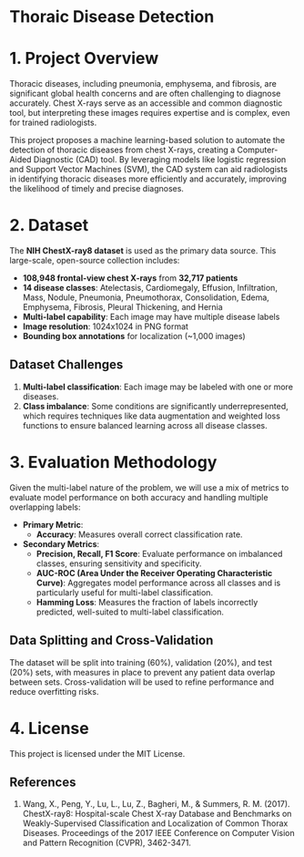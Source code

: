 # Thoraic Disease Detection

# 1. Project Overview
Thoracic diseases, including pneumonia, emphysema, and fibrosis, are significant global health concerns and are often challenging to diagnose accurately. Chest X-rays serve as an accessible and common diagnostic tool, but interpreting these images requires expertise and is complex, even for trained radiologists.

This project proposes a machine learning-based solution to automate the detection of thoracic diseases from chest X-rays, creating a Computer-Aided Diagnostic (CAD) tool. By leveraging models like logistic regression and Support Vector Machines (SVM), the CAD system can aid radiologists in identifying thoracic diseases more efficiently and accurately, improving the likelihood of timely and precise diagnoses.

# 2. Dataset
The **NIH ChestX-ray8 dataset** is used as the primary data source. This large-scale, open-source collection includes:

- **108,948 frontal-view chest X-rays** from **32,717 patients**
- **14 disease classes**: Atelectasis, Cardiomegaly, Effusion, Infiltration, Mass, Nodule, Pneumonia, Pneumothorax, Consolidation, Edema, Emphysema, Fibrosis, Pleural Thickening, and Hernia
- **Multi-label capability**: Each image may have multiple disease labels
- **Image resolution**: 1024x1024 in PNG format
- **Bounding box annotations** for localization (~1,000 images)

## Dataset Challenges
1. **Multi-label classification**: Each image may be labeled with one or more diseases.
2. **Class imbalance**: Some conditions are significantly underrepresented, which requires techniques like data augmentation and weighted loss functions to ensure balanced learning across all disease classes.

# 3. Evaluation Methodology
Given the multi-label nature of the problem, we will use a mix of metrics to evaluate model performance on both accuracy and handling multiple overlapping labels:

- **Primary Metric**:
  - **Accuracy**: Measures overall correct classification rate.
- **Secondary Metrics**:
  - **Precision, Recall, F1 Score**: Evaluate performance on imbalanced classes, ensuring sensitivity and specificity.
  - **AUC-ROC (Area Under the Receiver Operating Characteristic Curve)**: Aggregates model performance across all classes and is particularly useful for multi-label classification.
  - **Hamming Loss**: Measures the fraction of labels incorrectly predicted, well-suited to multi-label classification.

 ## Data Splitting and Cross-Validation
The dataset will be split into training (60%), validation (20%), and test (20%) sets, with measures in place to prevent any patient data overlap between sets. Cross-validation will be used to refine performance and reduce overfitting risks.

# 4. License
This project is licensed under the MIT License.

## References
1. Wang, X., Peng, Y., Lu, L., Lu, Z., Bagheri, M., & Summers, R. M. (2017). ChestX-ray8: Hospital-scale Chest X-ray Database and Benchmarks on Weakly-Supervised Classification and Localization of Common Thorax Diseases. Proceedings of the 2017 IEEE Conference on Computer Vision and Pattern Recognition (CVPR), 3462-3471.
